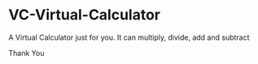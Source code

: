# VC-Virtual-Calculator
A Virtual Calculator just for you.
It can multiply, divide, add and subtract 

Thank You
